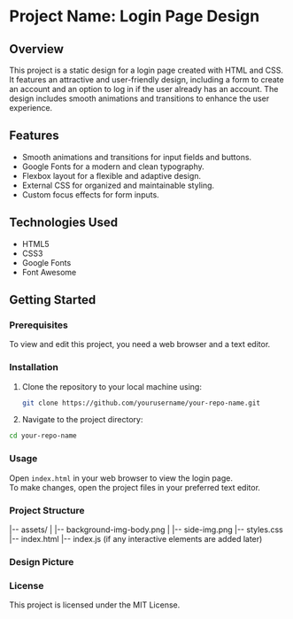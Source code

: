 # Project Name: Login Page Design

## Overview
This project is a static design for a login page created with HTML and CSS. It features an attractive and user-friendly design, including a form to create an account and an option to log in if the user already has an account. The design includes smooth animations and transitions to enhance the user experience.

## Features
- Smooth animations and transitions for input fields and buttons.
- Google Fonts for a modern and clean typography.
- Flexbox layout for a flexible and adaptive design.
- External CSS for organized and maintainable styling.
- Custom focus effects for form inputs.

## Technologies Used
- HTML5
- CSS3
- Google Fonts
- Font Awesome

## Getting Started

### Prerequisites
To view and edit this project, you need a web browser and a text editor.

### Installation
1. Clone the repository to your local machine using:
   ```bash
   git clone https://github.com/yourusername/your-repo-name.git

2. Navigate to the project directory:
```bash
cd your-repo-name
```
### Usage
Open `index.html` in your web browser to view the login page.  
To make changes, open the project files in your preferred text editor.

### Project Structure

|-- assets/
|   |-- background-img-body.png
|   |-- side-img.png
|-- styles.css
|-- index.html
|-- index.js (if any interactive elements are added later)



### Design Picture

### License
This project is licensed under the MIT License.




